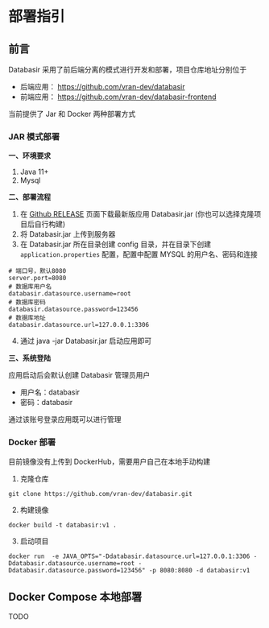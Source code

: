 # 部署指引

## 前言

Databasir 采用了前后端分离的模式进行开发和部署，项目仓库地址分别位于

- 后端应用： https://github.com/vran-dev/databasir
- 前端应用： https://github.com/vran-dev/databasir-frontend

当前提供了 Jar 和 Docker 两种部署方式

### JAR 模式部署

**一、环境要求**

1. Java 11+
2. Mysql

**二、部署流程**

1. 在 [Github RELEASE](https://github.com/vran-dev/databasir/releases) 页面下载最新版应用 Databasir.jar (你也可以选择克隆项目后自行构建)
2. 将 Databasir.jar 上传到服务器
3. 在 Databasir.jar 所在目录创建 config 目录，并在目录下创建 `application.properties` 配置，配置中配置 MYSQL 的用户名、密码和连接

```properties
# 端口号，默认8080
server.port=8080
# 数据库用户名
databasir.datasource.username=root
# 数据库密码
databasir.datasource.password=123456
# 数据库地址
databasir.datasource.url=127.0.0.1:3306
```

4. 通过 java -jar Databasir.jar 启动应用即可

**三、系统登陆**

应用启动后会默认创建 Databasir 管理员用户

- 用户名：databasir
- 密码：databasir

通过该账号登录应用既可以进行管理



### Docker 部署

目前镜像没有上传到 DockerHub，需要用户自己在本地手动构建

1. 克隆仓库

```shell
git clone https://github.com/vran-dev/databasir.git
```

2. 构建镜像

```shell
docker build -t databasir:v1 .
```

3. 启动项目

```shell
docker run  -e JAVA_OPTS="-Ddatabasir.datasource.url=127.0.0.1:3306 -Ddatabasir.datasource.username=root -Ddatabasir.datasource.password=123456" -p 8080:8080 -d databasir:v1
```

## Docker Compose 本地部署

TODO